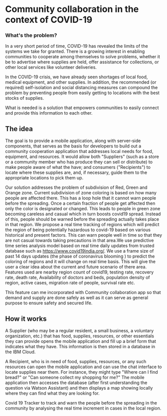 # Community collaboration in the context of COVID-19


### What's the problem?

In a very short period of time, COVID-19 has revealed the limits of the systems we take for granted. 
There is a growing interest in enabling communities to cooperate among themselves to solve problems, whether it be to advertise where supplies are held, offer assistance for collections, or other local services like volunteer deliveries.

In the COVID-19 crisis, we have already seen shortages of local food, medical equipment, and other supplies. In addition, the recommended (or required) self-isolation and social distancing measures can compound the problem by preventing people from easily getting to locations with the best stocks of supplies.

What is needed is a solution that empowers communities to easily connect and provide this information to each other.


## The idea

The goal is to provide a mobile application, along with server-side components, that serves as the basis for developers to build out a community cooperation application that addresses local needs for food, equipment, and resources.
It would allow both "Suppliers" (such as a store or a community member who has produce they can sell or distribute) to make people aware of what the have; and consumers ("Recipients") to locate where these supplies are, and, if necessary, guide them to the appropriate locations to pick them up.

Our solution addresses the problem of subdivision of Red, Green and Orange zone. Current subdivision of zone coloring is based on how many people are affected there. This has a loop hole that it cannot warn people before the spreading. Once a certain fraction of people get affected then only the color is designated or changed. This leads to people in green zone becoming careless and casual which in turn boosts covid19 spread.
Instead of this, people should be warned before the spreading actually takes place in that region. We propose a real time tracking of regions which will predict the region of being potentially hazardous to covid-19 based on various historical and present factors. This can warn people well in time so that they are not casual towards taking precautions in that area.We use predictive time series analysis model based on real time daily updates from trusted database such as https://www.covid19india.org/. We use a frame size of past 14 days updates (the phase of coronavirus blooming ) to predict the coloring of regions and it will change on real time basis. This will give the user a clear idea about the current and future scenario of there area. Features used are nearby region count of covid19, testing rate, recovery rate, death rate, Availability of doctors and beds, population density of region, active cases, migration rate of people, survival rate etc.

This feature can me incorporated with Community collaboration app so that demand and supply are done safely as well as it can serve as general purpose to ensure safety and secured life.
## How it works

A Supplier (who may be a regular resident, a small business, a voluntary organization, etc.) that has food, supplies, resources, or other essentials they can provide opens the mobile application and fill up a brief form that indicates what they have. This information is then stored in a database in the IBM Cloud.

A Recipient, who is in need of food, supplies, resources, or any such resources can open the mobile application and can use the chat interface to locate supplies near them. For instance, they might type "Where can I find bread?" or "Can someone collect my shopping for me?" The mobile application then accesses the database (after first understanding the question via Watson Assistant) and then displays a map showing locally where they can find what they are looking for.

Covid 19 Tracker to track and warn the people before the spreading in the community by analysing the real time increment in cases in the local region.

